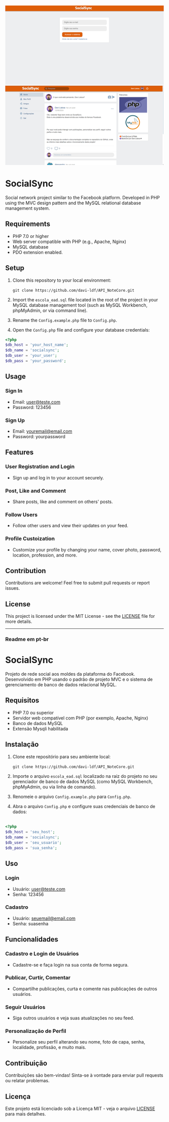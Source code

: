 ![Tela Login](public/assets/images/telaLogin.png)
![Tela Login](public/assets/images/telaHome.png)

# SocialSync
 Social network project similar to the Facebook platform. Developed in PHP using the MVC design pattern and the MySQL relational database management system. 

## Requirements

- PHP 7.0 or higher
- Web server compatible with PHP (e.g., Apache, Nginx)
- MySQL database
- PDO extension enabled.

## Setup

1. Clone this repository to your local environment:

    `git clone https://github.com/davi-ldf/API_NoteCore.git`


2. Import the `escola_ead.sql` file located in the root of the project in your MySQL database management tool (such as MySQL Workbench, phpMyAdmin, or via command line).

3. Rename the `Config.example.php` file to `Config.php`.

4. Open the `Config.php` file and configure your database credentials:

```php
<?php
$db_host = 'your_host_name';
$db_name = 'socialsync';
$db_user = 'your_user';
$db_pass = 'your_password';

```

## Usage

### Sign In
- Email: user@teste.com
- Password: 123456
  
### Sign Up
- Email: youremail@email.com
- Password: yourpassword

## Features

### User Registration and Login
- Sign up and log in to your account securely.

### Post, Like and Comment
- Share posts, like and comment on others' posts.

### Follow Users 
- Follow other users and view their updates on your feed.

### Profile Custoization
- Customize your profile by changing your name, cover photo, password, location, profession, and more.
  

## Contribution

Contributions are welcome! Feel free to submit pull requests or report issues.

## License

This project is licensed under the MIT License - see the [LICENSE](LICENSE) file for more details.


____________________________________________________________________________________________________________________________________________________________________________________________________________________

### Readme em pt-br

# SocialSync

Projeto de rede social aos moldes da plataforma do Facebook. Desenvolvido em PHP usando o padrão de projeto MVC e o sistema de gerenciamento de banco de dados relacional MySQL.

## Requisitos
- PHP 7.0 ou superior
- Servidor web compatível com PHP (por exemplo, Apache, Nginx)
- Banco de dados MySQL
- Extensão Mysqli habilitada


## Instalação
1. Clone este repositório para seu ambiente local:

    `git clone https://github.com/davi-ldf/API_NoteCore.git`


2. Importe o arquivo `escola_ead.sql` localizado na raiz do projeto no seu gerenciador de banco de dados MySQL (como MySQL Workbench, phpMyAdmin, ou via linha de comando).

3. Renomeie o arquivo `Config.example.php` para `Config.php`.

4. Abra o arquivo `Config.php` e configure suas credenciais de banco de dados:

```php

<?php
$db_host = 'seu_host';
$db_name = 'socialsync';
$db_user = 'seu_usuario';
$db_pass = 'sua_senha';

```

## Uso

### Login
- Usuário: user@teste.com
- Senha: 123456

### Cadastro
- Usuário: seuemail@email.com
- Senha: suasenha

## Funcionalidades

### Cadastro e Login de Usuários 
- Cadastre-se e faça login na sua conta de forma segura.

### Publicar, Curtir, Comentar
- Compartilhe publicações, curta e comente nas publicações de outros usuários.

### Seguir Usuários 
- Siga outros usuários e veja suas atualizações no seu feed.

### Personalização de Perfil
- Personalize seu perfil alterando seu nome, foto de capa, senha, localidade, profissão, e muito mais.



## Contribuição
Contribuições são bem-vindas! Sinta-se à vontade para enviar pull requests ou relatar problemas.

## Licença
Este projeto está licenciado sob a Licença MIT - veja o arquivo [LICENSE](LICENSE) para mais detalhes.
